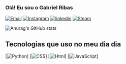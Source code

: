 ### Olá! Eu sou o Gabriel Ribas 

[![Email](https://img.shields.io/badge/Gmail-D14836?style=for-the-badge&logo=gmail&logoColor=white)](https://mail.google.com/mail/u/0/#inbox)
[![Instagram](https://img.shields.io/badge/Instagram-E4405F?style=for-the-badge&logo=instagram&logoColor=white)](https://www.instagram.com/ribasbiel/)
[![linkedin](https://img.shields.io/badge/LinkedIn-0077B5?style=for-the-badge&logo=linkedin&logoColor=white)](https://www.linkedin.com/in/gabriel-ribas-dos-santos-3a863b213/)
[![Steam](https://img.shields.io/badge/Steam-000000?style=for-the-badge&logo=steam&logoColor=white)](https://steamcommunity.com/profiles/76561198899703491/)

![Anurag's GitHub stats](https://github-readme-stats.vercel.app/api?username=RibasBiel&show_icons=true&theme=radical)

## Tecnologias que uso no meu dia dia 

[![Python](https://img.shields.io/badge/Python-3776AB?style=for-the-badge&logo=python&logoColor=white)]
[![CSS](https://img.shields.io/badge/CSS-239120?&style=for-the-badge&logo=css3&logoColor=white)]
[![Html](https://img.shields.io/badge/HTML-239120?style=for-the-badge&logo=html5&logoColor=white)]
[![JavaScript](https://img.shields.io/badge/JavaScript-F7DF1E?style=for-the-badge&logo=javascript&logoColor=black)]
